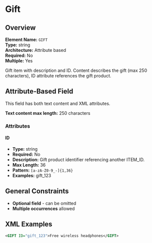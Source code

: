 # Gift

## Overview

**Element Name:** `GIFT`  
**Type:** string  
**Architecture:** Attribute based  
**Required:** No  
**Multiple:** Yes  

Gift item with description and ID. Content describes the gift (max 250 characters), ID attribute references the gift product.


## Attribute-Based Field

This field has both text content and XML attributes.

**Text content max length:** 250 characters

### Attributes

#### ID

- **Type:** string
- **Required:** No
- **Description:** Gift product identifier referencing another ITEM_ID.
- **Max Length:** 36
- **Pattern:** `[a-zA-Z0-9_-]{1,36}`
- **Examples:** gift_123


## General Constraints

- **Optional field** - can be omitted
- **Multiple occurrences** allowed

## XML Examples

```xml
<GIFT ID="gift_123">Free wireless headphones</GIFT>
```




